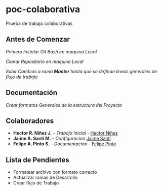 # poc-colaborativa
Prueba de trabajo colaborativas

## Antes de Comenzar 

_Primero Instalar Git Bash en maquina Local_

_Clonar Repositorio en maquina Local_

_Subir Cambios a rama **Master** hasta que se definan lineas generales de flujo de trabajo_

## Documentación

_Crear formatos Generales de la estructura del Proyecto_

## Colaboradores

* **Hector R. Niñez J.** - *Trabajo Inicial* - [Hector Niñez](https://github.com/hninez-umayor)
* **Jaime A. Santí M.** - *Configuracion* [Jaime Santí](https://github.com/jsanti-mayor)
* **Felipe A. Pinto S.** - *Documentación* - [Felipe Pinto](https://github.com/felipeumayor)

## Lista de Pendientes

* Formatear archivo con formato correcto
* Actualizar ramas de Desarrollo
* Crear flujo de Trabajo
